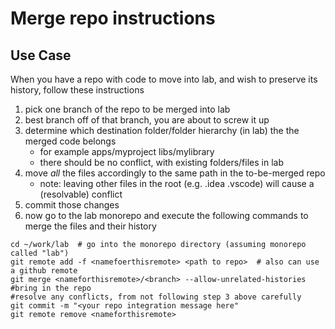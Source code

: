# Merge repo instructions

## Use Case
When you have a repo with code to move into lab, and wish to preserve its history, follow these instructions

1. pick one branch of the repo to be merged into lab
2. best branch off of that branch, you are about to screw it up
3. determine which destination folder/folder hierarchy (in lab) the the merged code belongs
   * for example apps/myproject libs/mylibrary
   * there should be no conflict, with existing folders/files in lab
3. move *all* the files accordingly to the same path in the to-be-merged repo
   * note: leaving other files in the root (e.g. .idea .vscode) will cause a (resolvable) conflict
4. commit those changes
5. now go to the lab monorepo and execute the following commands to merge the files and their history
```shell
cd ~/work/lab  # go into the monorepo directory (assuming monorepo called "lab")
git remote add -f <namefoerthisremote> <path to repo>  # also can use a github remote
git merge <nameforthisremote>/<branch> --allow-unrelated-histories #bring in the repo
#resolve any conflicts, from not following step 3 above carefully
git commit -m "<your repo integration message here"
git remote remove <nameforthisremote>
```
